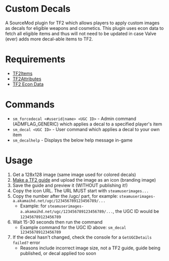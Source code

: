 # Custom Decals
A SourceMod plugin for TF2 which allows players to apply custom images as decals for eligible weapons and cosmetics. This plugin uses econ data to fetch all eligible items and thus will not need to be updated in case Valve (ever) adds more decal-able items to TF2.

# Requirements
- [TF2Items](https://forums.alliedmods.net/showthread.php?t=115100)
- [TF2Attributes](https://github.com/FlaminSarge/tf2attributes)
- [TF2 Econ Data](https://github.com/nosoop/SM-TFEconData)

# Commands
- `sm_forcedecal <#userid|name> <UGC ID>` - Admin command (ADMFLAG_GENERIC) which applies a decal to a specified player's item
- `sm_decal <UGC ID>` - User command which applies a decal to your own item
- `sm_decalhelp` - Displays the below help message in-game

# Usage
1. Get a 128x128 image (same image used for colored decals)
2. [Make a TF2 guide](https://steamcommunity.com/sharedfiles/editguide/?appid=440) and upload the image as an icon (branding image)
3. Save the guide and preview it (WITHOUT publishing it!)
4. Copy the icon URL. The URL MUST start with `steamuserimages...`
3. Copy the number after the /ugc/ part, for example: `steamuserimages-a.akamaihd.net/ugc/123456789123456789/...`
   - Example: for `steamuserimages-a.akamaihd.net/ugc/123456789123456789/...`, the UGC ID would be `123456789123456789`
4. Wait 15-30 seconds then run the command
   - Example command for the UGC ID above: `sm_decal 123456789123456789`
5. If the decal hasn't changed, check the console for a `GetUGCDetails failed?` error
   - Reasons include incorrect image size, not a TF2 guide, guide being published, or decal applied too soon
